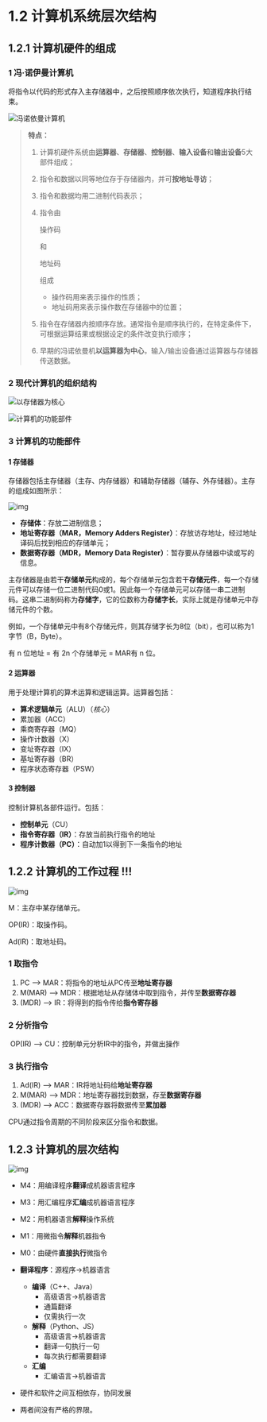 # 1.2 计算机系统层次结构

## 1.2.1 计算机硬件的组成

### 1 冯·诺伊曼计算机

将指令以代码的形式存入主存储器中，之后按照顺序依次执行，知道程序执行结束。

![冯诺依曼计算机](https://github.com/Aye10032/ComputerOrganizationNote/raw/main/.gitbook/assets/%E5%86%AF%E8%AF%BA%E4%BE%9D%E6%9B%BC%E7%BB%93%E6%9E%84.png)

> **特点：**
>
> 1. 计算机硬件系统由**运算器**、**存储器**、**控制器**、**输入设备**和**输出设备**5大部件组成；
>
> 2. 指令和数据以同等地位存于存储器内，并可**按地址寻访**；
>
> 3. 指令和数据均用二进制代码表示；
>
> 4. 指令由
>
>    操作码
>
>    和
>
>    地址码
>
>    组成
>
>    - 操作码用来表示操作的性质；
>    - 地址码用来表示操作数在存储器中的位置；
>
> 5. 指令在存储器内按顺序存放。通常指令是顺序执行的，在特定条件下，可根据运算结果或根据设定的条件改变执行顺序；
>
> 6. 早期的冯诺依曼机**以运算器为中心**，输入/输出设备通过运算器与存储器传送数据。

### 2 现代计算机的组织结构

![以存储器为核心](https://github.com/Aye10032/ComputerOrganizationNote/raw/main/.gitbook/assets/%E5%AD%98%E5%82%A8%E5%99%A8%E4%B8%BA%E4%B8%AD%E5%BF%83.png)

![计算机的功能部件](https://github.com/Aye10032/ComputerOrganizationNote/raw/main/.gitbook/assets/%E8%AE%A1%E7%AE%97%E6%9C%BA%E7%BB%84%E6%88%90.png)

### 3 计算机的功能部件

#### 1 存储器

存储器包括主存储器（主存、内存储器）和辅助存储器（辅存、外存储器）。主存的组成如图所示：

![img](https://github.com/Aye10032/ComputerOrganizationNote/raw/main/.gitbook/assets/%E4%B8%BB%E5%AD%98%E5%82%A8%E5%99%A8.png)

- **存储体**：存放二进制信息；
- **地址寄存器（MAR，Memory Adders Register）**：存放访存地址，经过地址译码后找到相应的存储单元；
- **数据寄存器（MDR，Memory Data Register）**：暂存要从存储器中读或写的信息。

主存储器是由若干**存储单元**构成的，每个存储单元包含若干**存储元件**，每一个存储元件可以存储一位二进制代码0或1。因此每一个存储单元可以存储一串二进制码。这串二进制码称为**存储字**，它的位数称为**存储字长**，实际上就是存储单元中存储元件的个数。

例如，一个存储单元中有8个存储元件，则其存储字长为8位（bit），也可以称为1字节（B，Byte）。

有 n 位地址 = 有 2n 个存储单元 = MAR有 n 位。

#### 2 运算器

用于处理计算机的算术运算和逻辑运算。运算器包括：

- **算术逻辑单元**（ALU）（*核心*）
- 累加器（ACC）
- 乘商寄存器（MQ）
- 操作计数器（X）
- 变址寄存器（IX）
- 基址寄存器（BR）
- 程序状态寄存器（PSW）

#### 3 控制器

控制计算机各部件运行。包括：

- **控制单元**（CU）
- **指令寄存器（IR）**：存放当前执行指令的地址
- **程序计数器（PC）**：自动加1以得到下一条指令的地址

## 1.2.2 计算机的工作过程  !!!

![img](https://github.com/Aye10032/ComputerOrganizationNote/raw/main/.gitbook/assets/%E8%AE%A1%E7%AE%97%E6%9C%BA%E5%B7%A5%E4%BD%9C%E8%BF%87%E7%A8%8B.png)

M：主存中某存储单元。

OP(IR)：取操作码。

Ad(IR)：取地址码。

### 1 取指令

1. PC --> MAR：将指令的地址从PC传至**地址寄存器**
2. M(MAR) --> MDR：根据地址从存储体中取到指令，并传至**数据寄存器**
3. (MDR) --> IR：将得到的指令传给**指令寄存器**

### 2 分析指令

​	OP(IR) --> CU：控制单元分析IR中的指令，并做出操作

### 3 执行指令

1. Ad(IR) --> MAR：IR将地址码给**地址寄存器**
2. M(MAR) --> MDR：地址寄存器找到数据，存至**数据寄存器**
3. (MDR) --> ACC：数据寄存器将数据传至**累加器**

CPU通过指令周期的不同阶段来区分指令和数据。

## 1.2.3 计算机的层次结构

![img](https://github.com/Aye10032/ComputerOrganizationNote/raw/main/.gitbook/assets/%E8%AE%A1%E7%AE%97%E6%9C%BA%E7%B3%BB%E7%BB%9F%E5%B1%82%E6%AC%A1.png)

- M4：用编译程序**翻译**成机器语言程序
- M3：用汇编程序**汇编**成机器语言程序
- M2：用机器语言**解释**操作系统
- M1：用微指令**解释**机器指令
- M0：由硬件**直接执行**微指令

- **翻译程序**：源程序→机器语言
  - **编译**（C++、Java）
    - 高级语言→机器语言
    - 通篇翻译
    - 仅需执行一次
  - **解释**（Python、JS）
    - 高级语言→机器语言
    - 翻译一句执行一句
    - 每次执行都需要翻译
  - **汇编**
    - 汇编语言→机器语言

- 硬件和软件之间互相依存，协同发展
- 两者间没有严格的界限。























































